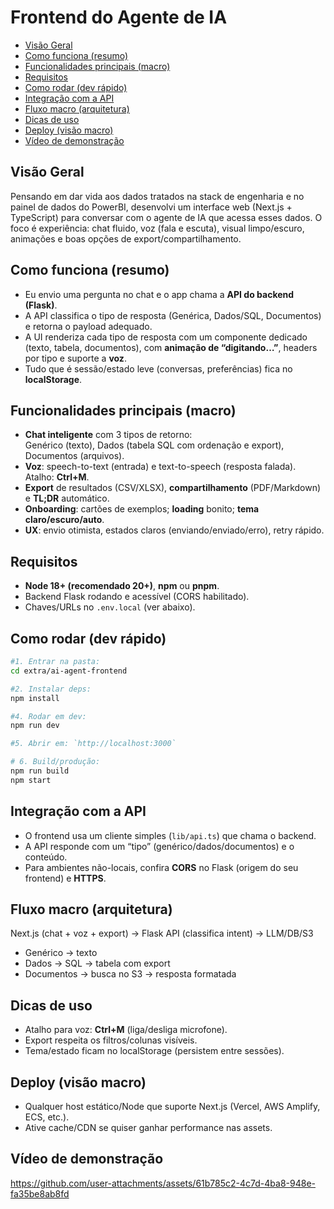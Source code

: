 # Frontend do Agente de IA
- [Visão Geral](#visão-geral)
- [Como funciona (resumo)](#como-funciona-resumo)
- [Funcionalidades principais (macro)](#funcionalidades-principais-macro)
- [Requisitos](#requisitos)
- [Como rodar (dev rápido)](#como-rodar-dev-rápido)
- [Integração com a API](#integração-com-a-api)
- [Fluxo macro (arquitetura)](#fluxo-macro-arquitetura)
- [Dicas de uso](#dicas-de-uso)
- [Deploy (visão macro)](#deploy-visão-macro)
- [Vídeo de demonstração](#vídeo-de-demonstração)

## Visão Geral
Pensando em dar vida aos dados tratados na stack de engenharia e no painel de dados do PowerBI, desenvolvi um interface web (Next.js + TypeScript) para conversar com o agente de IA que acessa esses dados. O foco é experiência: chat fluido, voz (fala e escuta), visual limpo/escuro, animações e boas opções de export/compartilhamento.

## Como funciona (resumo)
- Eu envio uma pergunta no chat e o app chama a **API do backend (Flask)**.
- A API classifica o tipo de resposta (Genérica, Dados/SQL, Documentos) e retorna o payload adequado.
- A UI renderiza cada tipo de resposta com um componente dedicado (texto, tabela, documentos), com **animação de “digitando…”**, headers por tipo e suporte a **voz**.
- Tudo que é sessão/estado leve (conversas, preferências) fica no **localStorage**.

## Funcionalidades principais (macro)
- **Chat inteligente** com 3 tipos de retorno:  
  Genérico (texto), Dados (tabela SQL com ordenação e export), Documentos (arquivos).
- **Voz**: speech-to-text (entrada) e text-to-speech (resposta falada). Atalho: **Ctrl+M**.
- **Export** de resultados (CSV/XLSX), **compartilhamento** (PDF/Markdown) e **TL;DR** automático.
- **Onboarding**: cartões de exemplos; **loading** bonito; **tema claro/escuro/auto**.
- **UX**: envio otimista, estados claros (enviando/enviado/erro), retry rápido.

## Requisitos
- **Node 18+ (recomendado 20+)**, **npm** ou **pnpm**.
- Backend Flask rodando e acessível (CORS habilitado).  
- Chaves/URLs no `.env.local` (ver abaixo).

## Como rodar (dev rápido)

```bash
#1. Entrar na pasta:
cd extra/ai-agent-frontend

#2. Instalar deps:
npm install

#4. Rodar em dev:
npm run dev

#5. Abrir em: `http://localhost:3000`

# 6. Build/produção:
npm run build
npm start
```

## Integração com a API
- O frontend usa um cliente simples (`lib/api.ts`) que chama o backend.
- A API responde com um “tipo” (genérico/dados/documentos) e o conteúdo.  
- Para ambientes não-locais, confira **CORS** no Flask (origem do seu frontend) e **HTTPS**.

## Fluxo macro (arquitetura)
Next.js (chat + voz + export) → Flask API (classifica intent) → LLM/DB/S3
- Genérico → texto
- Dados → SQL → tabela com export
- Documentos → busca no S3 → resposta formatada

## Dicas de uso
- Atalho para voz: **Ctrl+M** (liga/desliga microfone).
- Export respeita os filtros/colunas visíveis.
- Tema/estado ficam no localStorage (persistem entre sessões).

## Deploy (visão macro)
- Qualquer host estático/Node que suporte Next.js (Vercel, AWS Amplify, ECS, etc.).
- Ative cache/CDN se quiser ganhar performance nas assets.

## Vídeo de demonstração



https://github.com/user-attachments/assets/61b785c2-4c7d-4ba8-948e-fa35be8ab8fd





